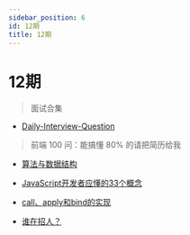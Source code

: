 ```yaml
---
sidebar_position: 6
id: 12期
title: 12期
---
```


# 12期

> 面试合集

- [Daily-Interview-Question](https://github.com/Advanced-Frontend/Daily-Interview-Question)
>前端 100 问：能搞懂 80% 的请把简历给我

- [算法与数据结构](https://hit-alibaba.github.io/interview/basic/algo/)

- [JavaScript开发者应懂的33个概念](https://github.com/stephentian/33-js-concepts)

- [call、apply和bind的实现](https://github.com/Abiel1024/blog/issues/16)

- [谁在招人？](https://github.com/ruanyf/weekly/issues)